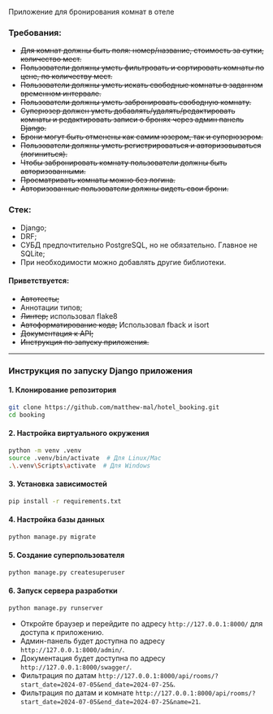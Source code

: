 Приложение для бронирования комнат в отеле
### Требования:

- ~~Для комнат должны быть поля: номер/название, стоимость за сутки, количество мест.~~
- ~~Пользователи должны уметь фильтровать и сортировать комнаты по цене, по количеству мест.~~
- ~~Пользователи должны уметь искать свободные комнаты в заданном временном интервале.~~
- ~~Пользователи должны уметь забронировать свободную комнату.~~
- ~~Суперюзер должен уметь добавлять/удалять/редактировать комнаты и редактировать записи о бронях через админ панель Django.~~
- ~~Брони могут быть отменены как самим юзером, так и суперюзером.~~
- ~~Пользователи должны уметь регистрироваться и авторизовываться (логиниться).~~
- ~~Чтобы забронировать комнату пользователи должны быть авторизованными.~~
- ~~Просматривать комнаты можно без логина.~~
- ~~Авторизованные пользователи должны видеть свои брони.~~
### Стек:
- Django;
- DRF;
- СУБД предпочтительно PostgreSQL, но не обязательно. Главное не SQLite;
- При необходимости можно добавлять другие библиотеки.
#### Приветствуется:
- ~~Автотесты;~~
- Аннотации типов;
- ~~Линтер;~~ использовал flake8
- ~~Автоформатирование кода;~~ Использовал fback и isort
- ~~Документация к API;~~
- ~~Инструкция по запуску приложения.~~

-------------------------------
### Инструкция по запуску Django приложения

#### 1. Клонирование репозитория
```bash
git clone https://github.com/matthew-mal/hotel_booking.git
cd booking
```

#### 2. Настройка виртуального окружения
```bash
python -m venv .venv
source .venv/bin/activate  # Для Linux/Mac
.\.venv\Scripts\activate  # Для Windows
```

#### 3. Установка зависимостей
```bash
pip install -r requirements.txt
```

#### 4. Настройка базы данных
```bash
python manage.py migrate
```

#### 5. Создание суперпользователя
```bash
python manage.py createsuperuser
```

#### 6. Запуск сервера разработки
```bash
python manage.py runserver
```

- Откройте браузер и перейдите по адресу `http://127.0.0.1:8000/` для доступа к приложению.
- Админ-панель будет доступна по адресу `http://127.0.0.1:8000/admin/`.
- Документация будет доступна по адресу `http://127.0.0.1:8000/swagger/`.
- Фильтрация по датам `http://127.0.0.1:8000/api/rooms/?start_date=2024-07-05&end_date=2024-07-25&`.
- Фильтрация по датам и комнате `http://127.0.0.1:8000/api/rooms/?start_date=2024-07-05&end_date=2024-07-25&name=21`.
